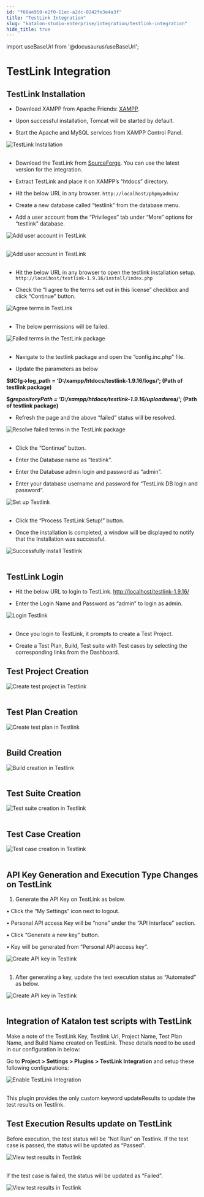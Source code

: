 ```yaml
---
id: "f68ae950-e2f0-11ec-a2dc-0242fe3e4a3f"
title: "TestLink Integration"
slug: "katalon-studio-enterprise/integration/testlink-integration"
hide_title: true
---
```

import useBaseUrl from '@docusaurus/useBaseUrl';

    

# <a id="id_testlink-integration" class="anchor_top_offset"/><a id="ariaid-title1" class="anchor_top_offset"/>TestLink Integration

    
    
  

## <a id="id_1" class="anchor_top_offset"/>TestLink Installation

<ul xmlns="http://www.w3.org/1999/xhtml" className="ul"><li className="li">     <p className="p">Download XAMPP from Apache Friends:  <a className="xref j-external-link" href="https://www.apachefriends.org/download.html" target="_blank">XAMPP</a>.         </p>   </li><li className="li">     <p className="p">Upon successful installation, Tomcat will be started by       default.</p>   </li><li className="li">     <p className="p">Start the Apache and MySQL services from XAMPP Control       Panel.</p>   </li></ul> 
<p xmlns="http://www.w3.org/1999/xhtml" className="p">   <img className="image" src={useBaseUrl("https://github.com/katalon-studio/docs-images/raw/master/katalon-studio/docs/Testlink/1-XAMPP-control-panel.png")} alt="TestLink Installation" /><br /><br /> </p> 
<ul xmlns="http://www.w3.org/1999/xhtml" className="ul"><li className="li">     <p className="p">Download the TestLink from <a className="xref j-external-link" href="https://sourceforge.net/projects/testlink/files/TestLink%201.9/" target="_blank">SourceForge</a>. You can use the latest version for       the integration.</p>   </li><li className="li">     <p className="p">Extract TestLink and place it on XAMPP’s       “htdocs” directory.</p>   </li><li className="li">     <p className="p">Hit the below URL in any browser. <code className="ph codeph">http://localhost/phpmyadmin/</code>     </p>   </li><li className="li">     <p className="p">Create a new database called “testlink” from the       database menu.</p>   </li><li className="li">     <p className="p">Add a user account from the “Privileges” tab under       “More” options for “testlink” database.</p>   </li></ul> 
<p xmlns="http://www.w3.org/1999/xhtml" className="p">   <img className="image" src={useBaseUrl("https://github.com/katalon-studio/docs-images/raw/master/katalon-studio/docs/Testlink/2-Add-user-1.png")} alt="Add user account in TestLink" /><br /><br /> </p> 
<p xmlns="http://www.w3.org/1999/xhtml" className="p">   <img className="image" src={useBaseUrl("https://github.com/katalon-studio/docs-images/raw/master/katalon-studio/docs/Testlink/3-Add-user-2.png")} alt="Add user account in TestLink" /><br /><br /> </p> 
<ul xmlns="http://www.w3.org/1999/xhtml" className="ul"><li className="li">     <p className="p">Hit the below URL in any browser to open the testlink       installation setup. <code className="ph codeph">http://localhost/testlink-1.9.16/install/index.php</code>     </p>   </li><li className="li">     <p className="p">Check the “I agree to the terms set out in this       license” checkbox and click “Continue”       button.</p>   </li></ul> 
<p xmlns="http://www.w3.org/1999/xhtml" className="p">   <img className="image" src={useBaseUrl("https://github.com/katalon-studio/docs-images/raw/master/katalon-studio/docs/Testlink/4-Agree-term.png")} alt="Agree terms in TestLink" /><br /><br /> </p> 
<ul xmlns="http://www.w3.org/1999/xhtml" className="ul"><li className="li">The below permissions will be failed.</li></ul> 
<p xmlns="http://www.w3.org/1999/xhtml" className="p">   <img className="image" src={useBaseUrl("https://github.com/katalon-studio/docs-images/raw/master/katalon-studio/docs/Testlink/5-Testlink-package.png")} alt="Failed terms in the TestLink package" /><br /><br /> </p> 
<ul xmlns="http://www.w3.org/1999/xhtml" className="ul"><li className="li">     <p className="p">Navigate to the testlink package and open the       “config.inc.php” file.</p>   </li><li className="li">     <p className="p">Update the parameters as below</p>   </li></ul> 
<p xmlns="http://www.w3.org/1999/xhtml" className="p">   <strong className="ph b">$tlCfg-&gt;log_path =     ‘D:/xampp/htdocs/testlink-1.9.16/logs/’; (Path of     testlink package)</strong> </p> 
<p xmlns="http://www.w3.org/1999/xhtml" className="p">   <strong className="ph b">$g<em className="ph i">repositoryPath =       ‘D:/xampp/htdocs/testlink-1.9.16/upload</em>area/’;     (Path of testlink package)</strong> </p> 
<ul xmlns="http://www.w3.org/1999/xhtml" className="ul"><li className="li">Refresh the page and the above “failed” status will     be resolved.</li></ul> 
<p xmlns="http://www.w3.org/1999/xhtml" className="p">   <img className="image" src={useBaseUrl("https://github.com/katalon-studio/docs-images/raw/master/katalon-studio/docs/Testlink/6-Failed-permission.png")} alt="Resolve failed terms in the TestLink package" /><br /><br /> </p> 
<ul xmlns="http://www.w3.org/1999/xhtml" className="ul"><li className="li">     <p className="p">Click the “Continue” button.</p>   </li><li className="li">     <p className="p">Enter the Database name as “testlink”.</p>   </li><li className="li">     <p className="p">Enter the Database admin login and password as       “admin”.</p>   </li><li className="li">     <p className="p">Enter your database username and password for “TestLink DB       login and password”.</p>   </li></ul> 
<p xmlns="http://www.w3.org/1999/xhtml" className="p">   <img className="image" src={useBaseUrl("https://github.com/katalon-studio/docs-images/raw/master/katalon-studio/docs/Testlink/7-Process-testlink-setup.png")} alt="Set up Testlink" /><br /><br /> </p> 
<ul xmlns="http://www.w3.org/1999/xhtml" className="ul"><li className="li">     <p className="p">Click the “Process TestLink Setup!” button.</p>   </li><li className="li">     <p className="p">Once the installation is completed, a window will be displayed       to notify that the Installation was successful.</p>   </li></ul> 
<p xmlns="http://www.w3.org/1999/xhtml" className="p">   <img className="image" src={useBaseUrl("https://github.com/katalon-studio/docs-images/raw/master/katalon-studio/docs/Testlink/8-Successful.png")} alt="Successfully install Testlink" /><br /><br /> </p> 
    

## <a id="id_2" class="anchor_top_offset"/>TestLink Login

    
      
<ul xmlns="http://www.w3.org/1999/xhtml" className="ul">   <li className="li">     <p className="p">Hit the below URL to login to TestLink. <a className="xref j-external-link" href="http://localhost/testlink-1.9.16/" target="_blank">http://localhost/testlink-1.9.16/</a>     </p>   </li>   <li className="li">     <p className="p">Enter the Login Name and Password as “admin” to       login as admin.</p>   </li> </ul> 
      
<p xmlns="http://www.w3.org/1999/xhtml" className="p">   <img className="image" src={useBaseUrl("https://github.com/katalon-studio/docs-images/raw/master/katalon-studio/docs/Testlink/9-Testlink-login.png")} alt="Login Testlink" /><br /><br /> </p> 
      
<ul xmlns="http://www.w3.org/1999/xhtml" className="ul">   <li className="li">     <p className="p">Once you login to TestLink, it prompts to create a Test       Project.</p>   </li>   <li className="li">     <p className="p">Create a Test Plan, Build, Test suite with Test cases by       selecting the corresponding links from the Dashboard.</p>   </li> </ul> 
    
  
    

## <a id="id_3" class="anchor_top_offset"/>Test Project Creation

    
      
<p xmlns="http://www.w3.org/1999/xhtml" className="p">   <img className="image" src={useBaseUrl("https://github.com/katalon-studio/docs-images/raw/master/katalon-studio/docs/Testlink/10-Test-project-creation.png")} alt="Create test project in Testlink" /><br /><br /> </p> 
    
  
    

## <a id="id_4" class="anchor_top_offset"/>Test Plan Creation

    
      
<p xmlns="http://www.w3.org/1999/xhtml" className="p">   <img className="image" src={useBaseUrl("https://github.com/katalon-studio/docs-images/raw/master/katalon-studio/docs/Testlink/11-Test-plan-creation.png")} alt="Create test plan in Testlink" /><br /><br /> </p> 
    
  
    

## <a id="id_5" class="anchor_top_offset"/>Build Creation

    
      
<p xmlns="http://www.w3.org/1999/xhtml" className="p">   <img className="image" src={useBaseUrl("https://github.com/katalon-studio/docs-images/raw/master/katalon-studio/docs/Testlink/12-Build-creation.png")} alt="Build creation in Testlink" /><br /><br /> </p> 
    
  
    

## <a id="id_6" class="anchor_top_offset"/>Test Suite Creation

    
      
<p xmlns="http://www.w3.org/1999/xhtml" className="p">   <img className="image" src={useBaseUrl("https://github.com/katalon-studio/docs-images/raw/master/katalon-studio/docs/Testlink/13-Test-suite-creation.png")} alt="Test suite creation in Testlink" /><br /><br /> </p> 
    
  
    

## <a id="id_7" class="anchor_top_offset"/>Test Case Creation

    
      
<p xmlns="http://www.w3.org/1999/xhtml" className="p">   <img className="image" src={useBaseUrl("https://github.com/katalon-studio/docs-images/raw/master/katalon-studio/docs/Testlink/14-Test-case-creation.png")} alt="Test case creation in Testlink" /><br /><br /> </p> 
    
  
    

## <a id="id_8" class="anchor_top_offset"/>API Key Generation and Execution Type Changes on TestLink

    
      
<ol xmlns="http://www.w3.org/1999/xhtml" className="ol">   <li className="li">Generate the API Key on TestLink as below.</li> </ol> 
      
<p xmlns="http://www.w3.org/1999/xhtml" className="p">• Click the “My Settings” icon next to   logout.</p> 
      
<p xmlns="http://www.w3.org/1999/xhtml" className="p">• Personal API access Key will be “none” under   the “API Interface” section.</p> 
      
<p xmlns="http://www.w3.org/1999/xhtml" className="p">• Click “Generate a new key” button.</p> 
      
<p xmlns="http://www.w3.org/1999/xhtml" className="p">• Key will be generated from “Personal API access   key”.</p> 
      
<p xmlns="http://www.w3.org/1999/xhtml" className="p">   <img className="image" src={useBaseUrl("https://github.com/katalon-studio/docs-images/raw/master/katalon-studio/docs/Testlink/15-API-key.png")} alt="Create API key in Testlink" /><br /><br /> </p> 
      
<ol xmlns="http://www.w3.org/1999/xhtml" className="ol">   <li className="li">After generating a key, update the test execution status as     “Automated” as below.</li> </ol> 
      
<p xmlns="http://www.w3.org/1999/xhtml" className="p">   <img className="image" src={useBaseUrl("https://github.com/katalon-studio/docs-images/raw/master/katalon-studio/docs/Testlink/16-Automated-status.png")} alt="Create API key in Testlink" /><br /><br /> </p> 
    
  
    

## <a id="id_9" class="anchor_top_offset"/>Integration of Katalon test scripts with TestLink

    
      
<p xmlns="http://www.w3.org/1999/xhtml" className="p">Make a note of the TestLink Key, Testlink Url, Project Name,   Test Plan Name, and Build Name created on TestLink. These details   need to be used in our configuration in below:</p> 
      
<p xmlns="http://www.w3.org/1999/xhtml" className="p">Go to <strong className="ph b">Project &gt; Settings &gt; Plugins &gt; TestLink     Integration</strong> and setup these following configurations:</p> 
      
<p xmlns="http://www.w3.org/1999/xhtml" className="p">   <img className="image" src={useBaseUrl("https://github.com/katalon-studio/docs-images/raw/master/katalon-studio/docs/Testlink/KS-TESTLINK-Enable-Testlink.png")} alt="Enable TestLink Integration" /><br /><br /> </p> 
      
<p xmlns="http://www.w3.org/1999/xhtml" className="p">This plugin provides the only custom keyword updateResults to   update the test results on Testlink.</p> 
    
  
    

## <a id="id_10" class="anchor_top_offset"/>Test Execution Results update on TestLink

    
      
<p xmlns="http://www.w3.org/1999/xhtml" className="p">Before execution, the test status will be “Not Run”   on Testlink. If the test case is passed, the status will be updated   as “Passed”.</p> 
      
<p xmlns="http://www.w3.org/1999/xhtml" className="p">   <img className="image" src={useBaseUrl("https://github.com/katalon-studio/docs-images/raw/master/katalon-studio/docs/Testlink/18-Passed.png")} alt="View test results in Testlink" /><br /><br /> </p> 
      
<p xmlns="http://www.w3.org/1999/xhtml" className="p">If the test case is failed, the status will be updated as   “Failed”.</p> 
      
<p xmlns="http://www.w3.org/1999/xhtml" className="p">   <img className="image" src={useBaseUrl("https://github.com/katalon-studio/docs-images/raw/master/katalon-studio/docs/Testlink/19-Failed.png")} alt="View test results in Testlink" /><br /><br /> </p> 
    
  
